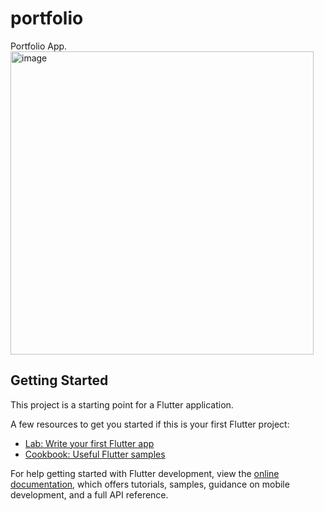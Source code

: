 # portfolio

Portfolio App.
<img width="485" alt="image" src="https://github.com/user-attachments/assets/15ed4f98-db27-4b21-a320-3007505c40af" />


## Getting Started

This project is a starting point for a Flutter application.

A few resources to get you started if this is your first Flutter project:

- [Lab: Write your first Flutter app](https://docs.flutter.dev/get-started/codelab)
- [Cookbook: Useful Flutter samples](https://docs.flutter.dev/cookbook)

For help getting started with Flutter development, view the
[online documentation](https://docs.flutter.dev/), which offers tutorials,
samples, guidance on mobile development, and a full API reference.
